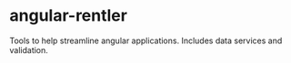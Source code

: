 # angular-rentler
Tools to help streamline angular applications. Includes data services and validation.

